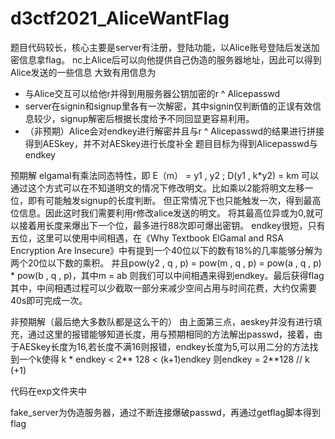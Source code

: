 # d3ctf2021_AliceWantFlag

题目代码较长，核心主要是server有注册，登陆功能，以Alice账号登陆后发送加密信息拿flag。
nc上Alice后可以向他提供自己伪造的服务器地址，因此可以得到Alice发送的一些信息
大致有用信息为
+ 与Alice交互可以给他r并得到用服务器公钥加密的r \^ Alicepasswd
+ server在signin和signup里各有一次解密，其中signin仅判断值的正误有效信息较少，signup解密后根据长度给予不同回显更容易利用。
+ （非预期）Alice会对endkey进行解密并且与r \^ Alicepasswd的结果进行拼接得到AESkey，并不对AESkey进行长度补全
题目目标为得到Alicepasswd与endkey

预期解
elgamal有乘法同态特性，即
E（m） = y1 , y2 ; D(y1 , k*y2) = km
可以通过这个方式可以在不知道明文的情况下修改明文。比如乘以2能将明文左移一位，即有可能触发signup的长度判断。
但正常情况下也只能触发一次，得到最高位信息。因此这时我们需要利用r修改alice发送的明文。
将其最高位异或为0,就可以接着用长度来爆出下一个位，最多进行88次即可爆出密钥。
endkey很短，只有五位，这里可以使用中间相遇，在《Why Textbook ElGamal and RSA Encryption
Are Insecure》中有提到一个40位以下的数有18%的几率能够分解为两个20位以下数的乘积。
并且pow(y2 , q , p) = pow(m , q , p) = pow(a , q , p) \* pow(b , q , p)，其中m = ab
则我们可以中间相遇来得到endkey。最后获得flag
其中，中间相遇过程可以少截取一部分来减少空间占用与时间花费，大约仅需要40s即可完成一次。

非预期解（最后绝大多数队都是这么干的）
由上面第三点，aeskey并没有进行填充，通过这里的报错能够知道长度，用与预期相同的方法解出passwd，接着，由于AESkey长度为16,若长度不满16则报错，endkey长度为5,可以用二分的方法找到一个k使得
k \* endkey < 2\*\* 128 < (k+1)endkey
则endkey = 2\*\*128 // k  (+1)

代码在exp文件夹中

fake_server为伪造服务器，通过不断连接爆破passwd，再通过getflag脚本得到flag